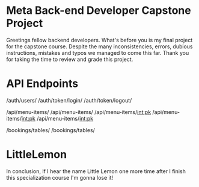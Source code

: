 # Meta Back-end Developer Capstone Project
Greetings fellow backend developers. What's before you is my final project for the capstone course. Despite the many inconsistencies, errors, dubious instructions, mistakes and typos we managed to come this far. Thank you for taking the time to review and grade this project.

# API Endpoints
/auth/users/
/auth/token/login/
/auth/token/logout/

/api/menu-items/
/api/menu-items/
/api/menu-items/<int:pk>
/api/menu-items/<int:pk>
/api/menu-items/<int:pk>

/bookings/tables/
/bookings/tables/


# LittleLemon
In conclusion, If I hear the name Little Lemon one more time after I finish this specialization course I'm gonna lose it!